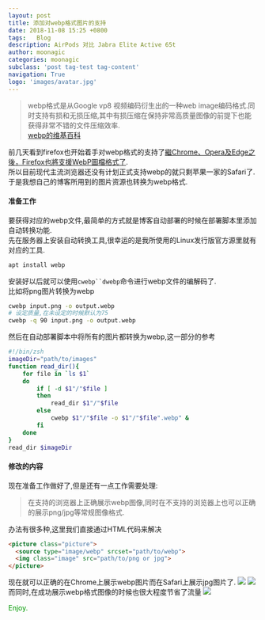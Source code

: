 ```yaml
---
layout: post
title: 添加对webp格式图片的支持
date: 2018-11-08 15:25 +0800
tags:   Blog
description: AirPods 对比 Jabra Elite Active 65t
author: moonagic
categories: moonagic
subclass: 'post tag-test tag-content'
navigation: True
logo: 'images/avatar.jpg'
---
```


> webp格式是从Google vp8 视频编码衍生出的一种web image编码格式.同时支持有损和无损压缩,其中有损压缩在保持非常高质量图像的前提下也能获得非常不错的文件压缩效率.  
> [webp的维基百科](https://en.wikipedia.org/wiki/WebP)

前几天看到firefox也开始着手对webp格式的支持了[繼Chrome、Opera及Edge之後，Firefox也將支援WebP圖檔格式了](https://www.ithome.com.tw/news/126842).  
所以目前现代主流浏览器还没有计划正式支持webp的就只剩苹果一家的Safari了.  
于是我想自己的博客所用到的图片资源也转换为webp格式.  

#### 准备工作
要获得对应的webp文件,最简单的方式就是博客自动部署的时候在部署脚本里添加自动转换功能.  
先在服务器上安装自动转换工具,很幸运的是我所使用的Linux发行版官方源里就有对应的工具.
```bash
apt install webp
```
安装好以后就可以使用`cwebp``dwebp`命令进行webp文件的编解码了.  
比如将png图片转换为webp
```bash
cwebp input.png -o output.webp
# 设定质量,在未设定的时候默认为75
cwebp -q 90 input.png -o output.webp
```
然后在自动部署脚本中将所有的图片都转换为webp,这一部分的参考
```bash
#!/bin/zsh
imageDir="path/to/images"
function read_dir(){
    for file in `ls $1`
    do
        if [ -d $1"/"$file ]
        then
            read_dir $1"/"$file
        else
            cwebp $1"/"$file -o $1"/"$file".webp" &
        fi
    done
}
read_dir $imageDir
```

#### 修改的内容
现在准备工作做好了,但是还有一点工作需要处理:  
> 在支持的浏览器上正确展示webp图像,同时在不支持的浏览器上也可以正确的展示png/jpg等常规图像格式.

办法有很多种,这里我们直接通过HTML代码来解决
```html
<picture class="picture">
  <source type="image/webp" srcset="path/to/webp">
  <img class="image" src="path/to/png or jpg">
</picture>
```

现在就可以正确的在Chrome上展示webp图片而在Safari上展示jpg图片了.
<picture class="picture">
  <source type="image/webp" srcset="https://cdn.agic.io/images/2018/11/2018-11-08at155024.webp">
  <img class="image" src="https://cdn.agic.io/images/2018/11/2018-11-08at155024.png">
</picture>
<picture class="picture">
  <source type="image/webp" srcset="https://cdn.agic.io/images/2018/11/2018-11-08at155123.webp">
  <img class="image" src="https://cdn.agic.io/images/2018/11/2018-11-08at155123.png">
</picture>
而同时,在成功展示webp格式图像的时候也很大程度节省了流量
<picture class="picture">
  <source type="image/webp" srcset="https://cdn.agic.io/images/2018/11/2018-11-08at155608.webp">
  <img class="image" src="https://cdn.agic.io/images/2018/11/2018-11-08at155608.png">
</picture>

<font color=#009900>Enjoy.</font>
